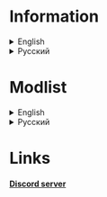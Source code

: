 # Information
<details>
	<summary>English</summary>
	Modpack contains mods that fix bugs and optimize performance. Also redesigned HUD for better display of information and added mods for improvement (e.g. Hold Scan Button, FasterItemDropship). More details in the modlist.
</details>

<details>
	<summary>Русский</summary>
	Сборка содержит моды, которые исправляют баги и оптимизируют производительность. Также переработан HUD для более удобного отображения информации и добавлены моды на улучшение(напр. Hold Scan Button, FasterItemDropship). Более подробно в списке модов.
</details>

# Modlist
<details>
	<summary>English</summary>
<br>

|Mod                                                                                          |Description                                                                                  |Author         |
|---------------------------------------------------------------------------------------------|---------------------------------------------------------------------------------------------|---------------|
|[BetterEXP](https://thunderstore.io/c/lethal-company/p/Swaggies/BetterEXP/)                  |Replace the vanilla EXP system                                                               |Swaggies       |
|[BetterItemScan](https://thunderstore.io/c/lethal-company/p/PopleZoo/BetterItemScan/)        |Makes it easier to scan a group of items                                                     |PopleZoo       |
|[DiscountAlert](https://thunderstore.io/c/lethal-company/p/akechii/DiscountAlert/)           |Alerts you which items have a discount when the round begins                                 |akechii        |
|[EladsHUD](https://thunderstore.io/c/lethal-company/p/EladNLG/EladsHUD/)                     |Replaces your health stamina and battery with better UI                                      |EladNLG        |
|[FasterItemDropship](https://thunderstore.io/c/lethal-company/p/FlipMods/FasterItemDropship/)|Makes the Item Dropship arrive and leave faster                                              |FlipMods       |
|[HideChat](https://thunderstore.io/c/lethal-company/p/Monkeytype/HideChat/)                  |Fully fade out the text chat when not in use                                                 |Monkeytype     |
|[Hold Scan Button](https://thunderstore.io/c/lethal-company/p/FutureSavior/Hold_Scan_Button/)|Allows you to hold the scan button to continuously keep scanning                             |FutureSavior   |
|[honeysedit](https://thunderstore.io/c/lethal-company/p/HT/honeysedit/)                      |Add Cause of Death to the performance report, rebuilt and better than ever                   |HT             |
|[LateCompany](https://thunderstore.io/c/lethal-company/p/anormaltwig/LateCompany/)           |Allow players to join after the game starts                                                  |anormaltwig    |
|[LCBetterClock](https://thunderstore.io/c/lethal-company/p/BlueAmulet/LCBetterClock/)        |Replaces the clock with a more comfortable                                                   |BlueAmulet     |
|[LCBetterSaves](https://thunderstore.io/c/lethal-company/p/Pooble/LCBetterSaves/)            |Allow to create multiple saves beyond the original three                                     |Pooble         |
|[MoreCompany](https://thunderstore.io/c/lethal-company/p/notnotnotswipez/MoreCompany/)       |A stable lobby player count expansion mod. With cosmetics!                                   |notnotnotswipez|
|[OrbitRecharge](https://thunderstore.io/c/lethal-company/p/mrov/OrbitRecharge/)              |Automatically recharge all items on ship when going into orbit                               |mrov           |
|[QuickRestart](https://thunderstore.io/c/lethal-company/p/AllToasters/QuickRestart/)         |Allows you to easily restart your game via a command `/restart` in chat                      |AllToasters    |
|[TerminalFormatter](https://thunderstore.io/c/lethal-company/p/mrov/TerminalFormatter/)      |Rework of terminal's pages                                                                   |mrov           |
|[TooManyEmotes](https://thunderstore.io/c/lethal-company/p/FlipMods/TooManyEmotes/)          |This mod adds a ton of new emotes to the game, which can be purchased in the store           |FlipMods       |
|[Touchscreen](https://thunderstore.io/c/lethal-company/p/TheDeadSnake/Touchscreen/)          |Allows players to interact with the ship monitor                                             |TheDeadSnake   |


</details>

<details>
	<summary>Русский</summary>
<br>

|Мод                                                                                          |Описание                                                                                     |Автор          |
|---------------------------------------------------------------------------------------------|---------------------------------------------------------------------------------------------|---------------|
|[BetterEXP](https://thunderstore.io/c/lethal-company/p/Swaggies/BetterEXP/)                  |Заменяет ванильную систему опыта                                                             |Swaggies       |
|[BetterItemScan](https://thunderstore.io/c/lethal-company/p/PopleZoo/BetterItemScan/)        |Изменяет сканер предметов, делая его более информативным                                     |PopleZoo       |
|[DiscountAlert](https://thunderstore.io/c/lethal-company/p/akechii/DiscountAlert/)           |Отображает скидки на экране в начале дня                                                     |akechii        |
|[EladsHUD](https://thunderstore.io/c/lethal-company/p/EladNLG/EladsHUD/)                     |Изменяет HUD, делая его более информативным                                                  |EladNLG        |
|[FasterItemDropship](https://thunderstore.io/c/lethal-company/p/FlipMods/FasterItemDropship/)|Делает доставку купленных предметов быстрее                                                  |FlipMods       |
|[HideChat](https://thunderstore.io/c/lethal-company/p/Monkeytype/HideChat/)                  |Скрывает чат, когда он неактивен                                                             |Monkeytype     |
|[Hold Scan Button](https://thunderstore.io/c/lethal-company/p/FutureSavior/Hold_Scan_Button/)|Позволяет использовать сканер удерживая `ПКМ`                                                |FutureSavior   |
|[honeysedit](https://thunderstore.io/c/lethal-company/p/HT/honeysedit/)                      |Отображает причину смерти в отчёте                                                           |HT             |
|[LateCompany](https://thunderstore.io/c/lethal-company/p/anormaltwig/LateCompany/)           |Позволяет присоединяться к лобби после начала игры (только когда корабль находится на орбите)|anormaltwig    |
|[LCBetterClock](https://thunderstore.io/c/lethal-company/p/BlueAmulet/LCBetterClock/)        |Заменяет часы на более удобные, а также отображает их внутри помещения                       |BlueAmulet     |
|[LCBetterSaves](https://thunderstore.io/c/lethal-company/p/Pooble/LCBetterSaves/)            |Добавляет возможность иметь более 3 сохранений и переименовывать их                          |Pooble         |
|[MoreCompany](https://thunderstore.io/c/lethal-company/p/notnotnotswipez/MoreCompany/)       |Даёт возможность увеличить количество игроков в лобби, также добавляет косметику             |notnotnotswipez|
|[OrbitRecharge](https://thunderstore.io/c/lethal-company/p/mrov/OrbitRecharge/)              |Перезаряжает всё снаряжение на корабле при взлёте на орбиту (кроме предметов в сумке)        |mrov           |
|[QuickRestart](https://thunderstore.io/c/lethal-company/p/AllToasters/QuickRestart/)         |Позволяет начинать игру заново с помощью команды `/restart` в чат                            |AllToasters    |
|[TerminalFormatter](https://thunderstore.io/c/lethal-company/p/mrov/TerminalFormatter/)      |Изменяет страницы в терминале, делая их более удобными                                       |mrov           |
|[TooManyEmotes](https://thunderstore.io/c/lethal-company/p/FlipMods/TooManyEmotes/)          |Добавляет новые эмоции, которые можно купить в магазине                                      |FlipMods       |
|[Touchscreen](https://thunderstore.io/c/lethal-company/p/TheDeadSnake/Touchscreen/)          |Позволяет взаимодействовать с экраном монитора делая его сенсорным                           |TheDeadSnake   |

</details>

# Links
#### [Discord server](https://discord.gg/SDY8KZ6g3P)